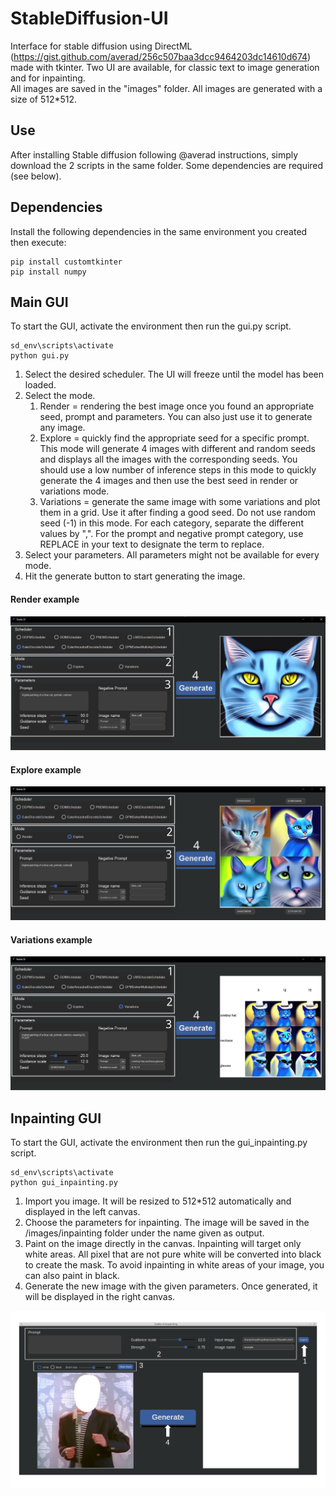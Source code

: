 # StableDiffusion-UI

Interface for stable diffusion using DirectML (https://gist.github.com/averad/256c507baa3dcc9464203dc14610d674) 
made with tkinter. Two UI are available, for classic text to image generation and for inpainting.  
All images are saved in the "images" folder. All images are generated with a size of 512*512.

## Use

After installing Stable diffusion following @averad instructions, simply download the 2 scripts in the same folder.
Some dependencies are required (see below).

## Dependencies
Install the following dependencies in the same environment you created then execute:
```
pip install customtkinter
pip install numpy
```

## Main GUI

To start the GUI, activate the environment then run the gui.py script.
```
sd_env\scripts\activate
python gui.py
```

1. Select the desired scheduler. The UI will freeze until the model has been loaded.
2. Select the mode.
   1. Render = rendering the best image once you found an appropriate seed, prompt and parameters. You can also 
just use it to generate any image.
   2. Explore = quickly find the appropriate seed for a specific prompt. This mode will generate 4 images with different and 
random seeds and displays all the images with the corresponding seeds. You should use a low number of inference steps 
in this mode to quickly generate the 4 images and then use the best seed in render or variations mode.
   3. Variations = generate the same image with some variations and plot them in a grid. Use it after finding a good 
seed. Do not use random seed (-1) in this mode. For each category, separate the different values by ",". For the prompt 
and negative prompt category, use REPLACE in your text to designate the term to replace.
3. Select your parameters. All parameters might not be available for every mode.
4. Hit the generate button to start generating the image.  

#### Render example
![render](examples/example_render.png)

#### Explore example
![explore](examples/example_explore.png)  

#### Variations example
![variations](examples/example_variations.png)  


## Inpainting GUI

To start the GUI, activate the environment then run the gui_inpainting.py script.
```
sd_env\scripts\activate
python gui_inpainting.py
```

1. Import you image. It will be resized to 512*512 automatically and displayed in the left canvas.
2. Choose the parameters for inpainting. The image will be saved in the /images/inpainting folder under the name given 
as output.
3. Paint on the image directly in the canvas. Inpainting will target only white areas. All pixel that are not pure white
will be converted into black to create the mask. To avoid inpainting in white areas of your image, you can also paint
in black.
4. Generate the new image with the given parameters. Once generated, it will be displayed in the right canvas.

![inpainting](examples/example_inpaiting.png)
